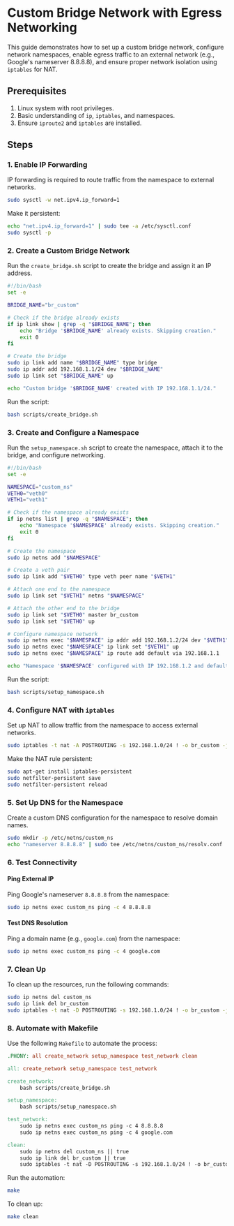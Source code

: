 # Custom Bridge Network with Egress Networking

This guide demonstrates how to set up a custom bridge network, configure network namespaces, enable egress traffic to an external network (e.g., Google's nameserver 8.8.8.8), and ensure proper network isolation using `iptables` for NAT.

## Prerequisites

1. Linux system with root privileges.
2. Basic understanding of `ip`, `iptables`, and namespaces.
3. Ensure `iproute2` and `iptables` are installed.

## Steps

### 1. Enable IP Forwarding

IP forwarding is required to route traffic from the namespace to external networks.

```bash
sudo sysctl -w net.ipv4.ip_forward=1
```

Make it persistent:

```bash
echo "net.ipv4.ip_forward=1" | sudo tee -a /etc/sysctl.conf
sudo sysctl -p
```

### 2. Create a Custom Bridge Network

Run the `create_bridge.sh` script to create the bridge and assign it an IP address.

```bash
#!/bin/bash
set -e

BRIDGE_NAME="br_custom"

# Check if the bridge already exists
if ip link show | grep -q "$BRIDGE_NAME"; then
    echo "Bridge '$BRIDGE_NAME' already exists. Skipping creation."
    exit 0
fi

# Create the bridge
sudo ip link add name "$BRIDGE_NAME" type bridge
sudo ip addr add 192.168.1.1/24 dev "$BRIDGE_NAME"
sudo ip link set "$BRIDGE_NAME" up

echo "Custom bridge '$BRIDGE_NAME' created with IP 192.168.1.1/24."
```

Run the script:

```bash
bash scripts/create_bridge.sh
```

### 3. Create and Configure a Namespace

Run the `setup_namespace.sh` script to create the namespace, attach it to the bridge, and configure networking.

```bash
#!/bin/bash
set -e

NAMESPACE="custom_ns"
VETH0="veth0"
VETH1="veth1"

# Check if the namespace already exists
if ip netns list | grep -q "$NAMESPACE"; then
    echo "Namespace '$NAMESPACE' already exists. Skipping creation."
    exit 0
fi

# Create the namespace
sudo ip netns add "$NAMESPACE"

# Create a veth pair
sudo ip link add "$VETH0" type veth peer name "$VETH1"

# Attach one end to the namespace
sudo ip link set "$VETH1" netns "$NAMESPACE"

# Attach the other end to the bridge
sudo ip link set "$VETH0" master br_custom
sudo ip link set "$VETH0" up

# Configure namespace network
sudo ip netns exec "$NAMESPACE" ip addr add 192.168.1.2/24 dev "$VETH1"
sudo ip netns exec "$NAMESPACE" ip link set "$VETH1" up
sudo ip netns exec "$NAMESPACE" ip route add default via 192.168.1.1

echo "Namespace '$NAMESPACE' configured with IP 192.168.1.2 and default gateway 192.168.1.1."
```

Run the script:

```bash
bash scripts/setup_namespace.sh
```

### 4. Configure NAT with `iptables`

Set up NAT to allow traffic from the namespace to access external networks.

```bash
sudo iptables -t nat -A POSTROUTING -s 192.168.1.0/24 ! -o br_custom -j MASQUERADE
```

Make the NAT rule persistent:

```bash
sudo apt-get install iptables-persistent
sudo netfilter-persistent save
sudo netfilter-persistent reload
```

### 5. Set Up DNS for the Namespace

Create a custom DNS configuration for the namespace to resolve domain names.

```bash
sudo mkdir -p /etc/netns/custom_ns
echo "nameserver 8.8.8.8" | sudo tee /etc/netns/custom_ns/resolv.conf
```

### 6. Test Connectivity

#### Ping External IP

Ping Google's nameserver `8.8.8.8` from the namespace:

```bash
sudo ip netns exec custom_ns ping -c 4 8.8.8.8
```

#### Test DNS Resolution

Ping a domain name (e.g., `google.com`) from the namespace:

```bash
sudo ip netns exec custom_ns ping -c 4 google.com
```

### 7. Clean Up

To clean up the resources, run the following commands:

```bash
sudo ip netns del custom_ns
sudo ip link del br_custom
sudo iptables -t nat -D POSTROUTING -s 192.168.1.0/24 ! -o br_custom -j MASQUERADE
```

### 8. Automate with Makefile

Use the following `Makefile` to automate the process:

```makefile
.PHONY: all create_network setup_namespace test_network clean

all: create_network setup_namespace test_network

create_network:
	bash scripts/create_bridge.sh

setup_namespace:
	bash scripts/setup_namespace.sh

test_network:
	sudo ip netns exec custom_ns ping -c 4 8.8.8.8
	sudo ip netns exec custom_ns ping -c 4 google.com

clean:
	sudo ip netns del custom_ns || true
	sudo ip link del br_custom || true
	sudo iptables -t nat -D POSTROUTING -s 192.168.1.0/24 ! -o br_custom -j MASQUERADE || true
```

Run the automation:

```bash
make
```

To clean up:

```bash
make clean
```
